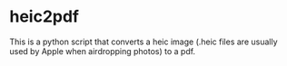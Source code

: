 # heic2pdf
This is a python script that converts a heic image (.heic files are usually used by Apple when airdropping photos) to a pdf. 
